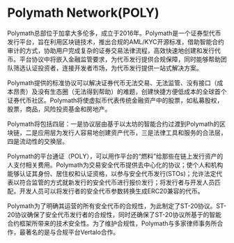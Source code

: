 # 

# Polymath Network(POLY)

Polymath总部位于加拿大多伦多，成立于2016年。Polymath是一个证券型代币发行平台，旨在利用区块链技术，推出合规的AML/KYC开源标准，借助智能合约审计的方式，协助用户完成复杂的证券交易法律流程，高效快速地创建和发行代币。平台协议中将嵌入金融监管要求，为代币发行提供合规保障，同时能够帮助团队筛选认证投资者，连接开发者市场，为代币发行提供一站式解决方案。 

Polymath提供的标准协议可以解决证券代币无法交易、无法监管、没有接口（成本昂贵）及没有生态圈（无法得到帮助）的难题，创建快捷方便低成本的全球首个证券代币社区。Polymath将使虚拟币代表传统金融资产中的股票，如私募股权，股票，商品，风险投资基金和房地产。

Polymath将包括四层：一是协议层由基于以太坊的智能合约过渡到Polymath的区块链，二是应用层为发行人容易地创建资产代币，三是法律工具和服务的合法层，四是流动性的交换层。

Polymath的平台通证（POLY），可以用作平台的“燃料”给那些在链上发行资产的人支付相关费用。Polymath为交易安全代币提供去中心化的协议；使个人和机构能够认证其身份、居住权和认证资格，以参与安全代币发行(STOs)；允许法定代表以符合监管的方式就新发行的安全代币进行报价发行；将发行者与开发人员匹配，开发人员可以将发行者的安全代币参数转换生成ERC20兼容的代币。 

Polymath为了明确其运营的所有安全代币的合规性，为此制定了ST-20协议。ST-20协议确保了安全代币发行者的合规性，同时还确保了ST-20协议所基于的智能合约框架所带来的技术安全性。为了维护合规性，Polymath与多家律师事务所合作，最著名的是与合规平台Vertalo合作。

